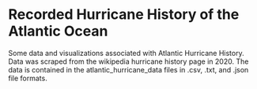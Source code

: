 # Recorded Hurricane History of the Atlantic Ocean
Some data and visualizations associated with Atlantic Hurricane History. Data was scraped from the wikipedia hurricane history page in 2020. The data is contained in the atlantic_hurricane_data files in .csv, .txt, and .json file formats. 
